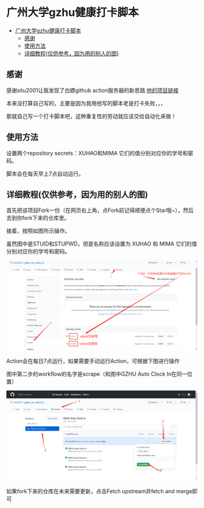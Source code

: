 # 广州大学gzhu健康打卡脚本

<!-- @import "[TOC]" {cmd="toc" depthFrom=1 depthTo=6 orderedList=false} -->

<!-- code_chunk_output -->

- [广州大学gzhu健康打卡脚本](#广州大学gzhu健康打卡脚本)
  - [感谢](#感谢)
  - [使用方法](#使用方法)
  - [详细教程(仅供参考，因为用的别人的图)](#详细教程仅供参考因为用的别人的图)

<!-- /code_chunk_output -->

## 感谢

感谢situ2001让我发现了白嫖github action服务器的新思路
[他的项目链接](https://github.com/situ2001/gzhu_no_clock_in)

本来没打算自己写的，主要是因为我用他写的脚本老是打卡失败，，，

那就自己写一个打卡脚本吧，这种重复性的劳动就应该交给自动化来做！

## 使用方法

设置两个repository secrets：XUHAO和MIMA
它们的值分别对应你的学号和密码。

脚本会在每天早上7点自动运行。

## 详细教程(仅供参考，因为用的别人的图)

首先把该项目Fork一份（在网页右上角，点Fork前记得顺便点个Star哦~），然后去到你fork下来的仓库里。

接着，按照如图所示操作。

虽然图中是STUID和STUPWD，但是名称应该设置为 XUHAO 和 MIMA
它们的值分别对应你的学号和密码。

![Setsecrets](/assets/set_secrets.png)

Action会在每日7点运行，如果需要手动运行Action，可根据下图进行操作

图中第二步的workflow的名字是scrape（和图中GZHU Auto Clock In在同一位置）

![Runw workflow](/assets/run_workflow.png)

如果fork下来的仓库在未来需要更新，点击Fetch upstream并fetch and merge即可
